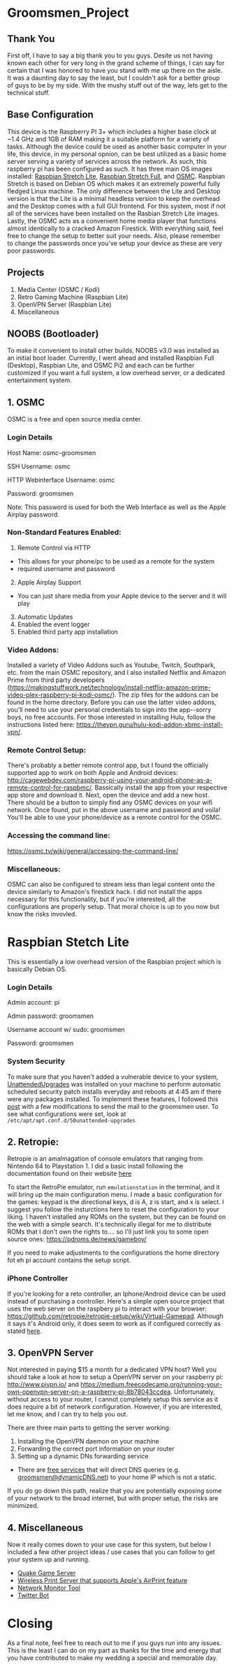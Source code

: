# Groomsmen_Project

## Thank You
First off, I have to say a big thank you to you guys. Desite us not having known each other for very long in the grand scheme of things, I can say for certain that I was honored to have you stand with me up there on the aisle. It was a daunting day to say the least, but I couldn't ask for a better group of guys to be by my side. With the mushy stuff out of the way, lets get to the technical stuff.

## Base Configuration
This device is the Raspberry PI 3+ which includes a higher base clock at ~1.4 GHz and 1GB of RAM making it a suitable platform for a variety of tasks. Although the device could be used as another basic computer in your life, this device, in my personal opnion, can be best utilized as a basic home server serving a variety of services across the network. As such, this raspberry pi has been configured as such. It has three main OS images installed: [Raspbian Stretch Lite](https://www.raspberrypi.org/downloads/raspbian/), [Raspbian Stretch Full](https://www.raspberrypi.org/downloads/raspbian/), and [OSMC](https://osmc.tv/). Raspbian Stretch is based on Debian OS which makes it an extremely powerful fully fledged Linux machine. The only difference between the Lite and Desktop version is that the Lite is a minimal headless version to keep the overhead and the Desktop comes with a full GUI frontend. For this system, most if not all of the services have been installed on the Rasbian Stretch Lite images. Lastly, the OSMC acts as a convenient home media player that functions almost identically to a cracked Amazon Firestick. With everything said, feel free to change the setup to better suit your needs. Also, please remember to change the passwords once you've setup your device as these are very poor passwords.

## Projects
1. Media Center (OSMC / Kodi)
2. Retro Gaming Machine (Raspbian Lite)
3. OpenVPN Server (Raspbian Lite)
4. Miscellaneous

## NOOBS (Bootloader)
To make it convenient to install other builds, NOOBS v3.0 was installed as an initial boot loader. Currently, I went ahead and installed Raspbian Full (Desktop), Raspbian Lite, and OSMC Pi2 and each can be further customized if you want a full system, a low overhead server, or a dedicated entertainment system. 

## 1. OSMC
OSMC is a free and open source media center. 

### Login Details
Host Name: osmc-groomsmen

SSH Username: osmc

HTTP Webinterface Username: osmc

Password: groomsmen

Note: This password is used for both the Web Interface as well as the Apple Airplay password.

### Non-Standard Features Enabled:
1) Remote Control via HTTP
  - This allows for your phone/pc to be used as a remote for the system
  - required username and password
2) Apple Airplay Support
  - You can just share media from your Apple device to the server and it will play
3) Automatic Updates
4) Enabled the event logger
5) Enabled third party app installation

### Video Addons:
Installed a variety of Video Addons such as Youtube, Twitch, Southpark, etc. from the main OSMC repository, and I also installed Netflix and Amazon Prime from third party developers (https://makingstuffwork.net/technology/install-netflix-amazon-prime-video-plex-raspberry-pi-kodi-osmc/). The zip files for the addons can be found in the home directory. Before you can use the latter video addons, you'll need to use your personal credentials to sign into the app--sorry boys, no free accounts. For those interested in installing Hulu, follow the instructions listed here: https://thevpn.guru/hulu-kodi-addon-xbmc-install-vpn/.

### Remote Control Setup:
There's probably a better remote control app, but I found the officially supported app to work on both Apple and Android devices: http://cagewebdev.com/raspberry-pi-using-your-android-phone-as-a-remote-control-for-raspbmc/. Bassically install the app from your respective app store and download it. Next, open the device and add a new host. There should be a button to simply find any OSMC devices on your wifi network. Once found, put in the above username and password and voila! You'll be able to use your phone/device as a remote control for the OSMC.

### Accessing the command line:
https://osmc.tv/wiki/general/accessing-the-command-line/

### Miscellaneous:
OSMC can also be configured to stream less than legal content onto the device similarly to Amazon's firestick hack. I did not install the apps necessary for this functionality, but if you're interested, all the configurations are properly setup. That moral choice is up to you now but know the risks invovled.

# Raspbian Stetch Lite
This is essentially a low overhead version of the Raspbian project which is basically Debian OS.

### Login Details
Admin account: pi

Admin password: groomsmen

Username account w/ sudo: groomsmen

Password: groomsmen

### System Security
To make sure that you haven't added a vulnerable device to your system, [UnattendedUpgrades](https://wiki.debian.org/UnattendedUpgrades) was installed on your machine to perform automatic scheduled security patch installs everyday and reboots at 4:45 am if there were any packages installed. To implement these features, I followed this [post](https://blog.dantup.com/2016/04/setting-up-automatic-updates-on-raspberry-pi-raspbian-jessie/) with a few modifications to send the mail to the groomsmen user. To see what configurations were set, look at `/etc/apt/apt.conf.d/50unattended-upgrades`

## 2. Retropie:
Retropie is an amalmagation of console emulators that ranging from Nintendo 64 to Playstation 1. I did a basic install following the documentation found on their website [here](https://retropie.org.uk/docs/Manual-Installation/)

To start the RetroPie emulator, run `emulationstation` in the terminal, and it will bring up the main configuration menu. I made a basic configuration for the games: keypad is the directional keys, d is A, z is start, and x is select. I suggest you follow the insturctions here to reset the configuration to your liking. I haven't installed any ROMs on the system, but they can be found on the web with a simple search. It's technically illegal for me to distribute ROMs that I don't own the rights to.... so I'll just link you to some open source ones: https://pdroms.de/news/gameboy/

If you need to make adjustments to the configurations the home directory fot eh pi account contains the setup script.

### iPhone Controller 
If you're looking for a reto controller, an Iphone/Android device can be used instead of purchasing a controller. Here's a simple open source project that uses the web server on the raspbery pi to interact with your browser: https://github.com/retropie/retropie-setup/wiki/Virtual-Gamepad. Although it says it's Android only, it does seem to work as if configured correctly as stated [here](https://github.com/retropie/retropie-setup/wiki/Virtual-Gamepad).

## 3. OpenVPN Server
Not interested in paying $15 a month for a dedicated VPN host? Well you should take a look at how to setup a OpenVPN server on your raspberry pi: http://www.pivpn.io/ and https://medium.freecodecamp.org/running-your-own-openvpn-server-on-a-raspberry-pi-8b78043ccdea. Unfortunately, without access to your router, I cannot completely setup this service as it does require a bit of network configuration. However, if you are interested, let me know, and I can try to help you out.

There are three main parts to getting the server working:
1) Installing the OpenVPN daemon on your machine
2) Forwarding the correct port information on your router
3) Setting up a dynamic DNs forwarding service
  * There are [free services](https://www.noip.com/) that will direct DNS queries (e.g. groomsmen@dynamicDNS.net) to your home IP which is not a static.
  
If you do go down this path, realize that you are potentially exposing some of your network to the broad internet, but with proper setup, the risks are minimized.

## 4. Miscellaneous
Now it really comes down to your use case for this system, but below I included a few other project ideas / use cases that you can follow to get your system up and running. 
* [Quake Game Server](https://quake.ie/quake-on-lan/)
* [Wireless Print Server that supports Apple's AirPrint feature](https://opensource.com/article/18/3/print-server-raspberry-pi)
* [Network Monitor Tool](https://www.networkworld.com/article/2225683/cisco-subnet/cisco-subnet-raspberry-pi-as-a-network-monitoring-node.html)
* [Twitter Bot](https://www.instructables.com/id/Raspberry-Pi-Twitterbot/)

# Closing
As a final note, feel free to reach out to me if you guys run into any issues. This is the least I can do on my part as thanks for the time and energy that you have contributed to make my wedding a special and memorable day.

